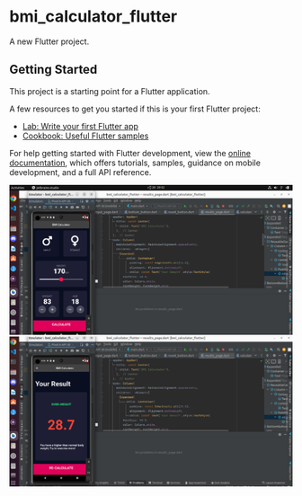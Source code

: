 # bmi_calculator_flutter

A new Flutter project.

## Getting Started

This project is a starting point for a Flutter application.

A few resources to get you started if this is your first Flutter project:

- [Lab: Write your first Flutter app](https://docs.flutter.dev/get-started/codelab)
- [Cookbook: Useful Flutter samples](https://docs.flutter.dev/cookbook)

For help getting started with Flutter development, view the
[online documentation](https://docs.flutter.dev/), which offers tutorials,
samples, guidance on mobile development, and a full API reference.


![my_image](https://github.com/malith7597/bmi_calculator_flutter/blob/master/Screenshot%20from%202023-04-20%2020-53-04.png?raw=true)
![interface2](https://github.com/malith7597/bmi_calculator_flutter/blob/master/Screenshot%20from%202023-04-20%2020-53-16.png?raw=true)
